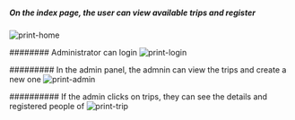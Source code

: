 ##### On the index page, the user can view available trips and register
![print-home](https://user-images.githubusercontent.com/77936030/182696399-32264db7-db2c-4b8e-b881-e6a8b116a09b.jpg)

######## Administrator can login
![print-login](https://user-images.githubusercontent.com/77936030/182696795-7a0a2429-dc4d-4f39-961b-ebe8e4c9db82.jpg)

######### In the admin panel, the admnin can view the trips and create a new one
![print-admin](https://user-images.githubusercontent.com/77936030/182697034-80ba6e85-985e-4d57-b7c7-3ebc38a718e6.jpg)

########## If the admin clicks on trips, they can see the details and registered people of
![print-trip](https://user-images.githubusercontent.com/77936030/182697257-1af5f412-3032-4ea7-9de7-4b10476ff0cd.jpg)
